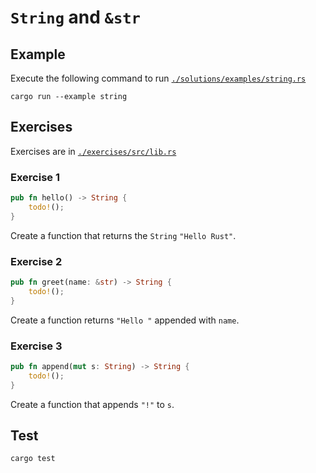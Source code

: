 # `String` and `&str`

## Example

Execute the following command to run [`./solutions/examples/string.rs`](./solutions/examples/string.rs)

```shell
cargo run --example string
```

## Exercises

Exercises are in [`./exercises/src/lib.rs`](./exercises/src/lib.rs)

### Exercise 1

```rust
pub fn hello() -> String {
    todo!();
}
```

Create a function that returns the `String` `"Hello Rust"`.

### Exercise 2

```rust
pub fn greet(name: &str) -> String {
    todo!();
}
```

Create a function returns `"Hello "` appended with `name`.

### Exercise 3

```rust
pub fn append(mut s: String) -> String {
    todo!();
}
```

Create a function that appends `"!"` to `s`.

## Test

```shell
cargo test
```
